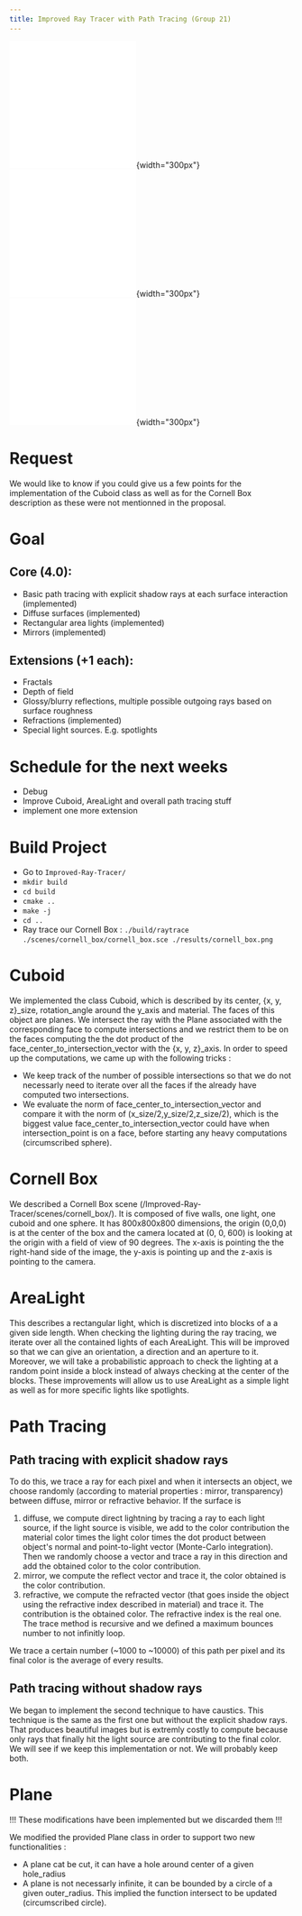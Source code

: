 ```yaml
---
title: Improved Ray Tracer with Path Tracing (Group 21)
---
```


![Fig. 1](../res/images/test.png){width="300px"}
![Fig. 2](../res/images/test.png){width="300px"}
![Fig. 3](../res/images/test.png){width="300px"}

# Request
We would like to know if you could give us a few points for the implementation of the Cuboid class as well as for the Cornell Box description as these were not mentionned in the proposal.

# Goal
## Core (4.0):
- Basic path tracing with explicit shadow rays at each surface interaction (implemented)
- Diffuse surfaces (implemented)
- Rectangular area lights (implemented)
- Mirrors (implemented)

## Extensions (+1 each):
- Fractals
- Depth of field
- Glossy/blurry reflections, multiple possible outgoing rays based on surface roughness
- Refractions (implemented)
- Special light sources. E.g. spotlights

# Schedule for the next weeks
- Debug
- Improve Cuboid, AreaLight and overall path tracing stuff
- implement one more extension

# Build Project
- Go to `Improved-Ray-Tracer/`
- `mkdir build`
- `cd build`
- `cmake ..`
- `make -j`
- `cd ..`
- Ray trace our Cornell Box : `./build/raytrace ./scenes/cornell_box/cornell_box.sce ./results/cornell_box.png`

# Cuboid
We implemented the class Cuboid, which is described by its center, {x, y, z}_size, rotation_angle around the y_axis and material. The faces of this object are planes. We intersect the ray with the Plane associated with the corresponding face to compute intersections and we restrict them to be on the faces computing the the dot product of the face_center_to_intersection_vector with the {x, y, z}_axis. In order to speed up the computations, we came up with the following tricks :

- We keep track of the number of possible intersections so that we do not necessarly need to iterate over all the faces if the already have computed two intersections.
- We evaluate the norm of face_center_to_intersection_vector and compare it with the norm of (x_size/2,y_size/2,z_size/2), which is the biggest value face_center_to_intersection_vector could have when intersection_point is on a face, before starting any heavy computations (circumscribed sphere).

# Cornell Box
We described a Cornell Box scene (/Improved-Ray-Tracer/scenes/cornell_box/). It is composed of five walls, one light, one cuboid and one sphere. It has 800x800x800 dimensions, the origin (0,0,0) is at the center of the box and the camera located at (0, 0, 600) is looking at the origin with a field of view of 90 degrees. The x-axis is pointing the the right-hand side of the image, the y-axis is pointing up and the z-axis is pointing to the camera.

# AreaLight
This describes a rectangular light, which is discretized into blocks of a a given side length. When checking the lighting during the ray tracing, we iterate over all the contained lights of each AreaLight. This will be improved so that we can give an orientation, a direction and an aperture to it. Moreover, we will take a probabilistic approach to check the lighting at a random point inside a block instead of always checking at the center of the blocks. These improvements will allow us to use AreaLight as a simple light as well as for more specific lights like spotlights.

# Path Tracing
## Path tracing with explicit shadow rays
To do this, we trace a ray for each pixel and when it intersects an object, we choose randomly (according to material properties : mirror, transparency) between diffuse, mirror or refractive behavior. If the surface is
1. diffuse, we compute direct lightning by tracing a ray to each light source, if the light source is visible, we add to the color contribution the material color times the light color times the dot product between object's normal and point-to-light vector (Monte-Carlo integration). Then we randomly choose a vector and trace a ray in this direction and add the obtained color to the color contribution.
2. mirror, we compute the reflect vector and trace it, the color obtained is the color contribution.
3. refractive, we compute the refracted vector (that goes inside the object using the refractive index described in material) and trace it. The contribution is the obtained color. The refractive index is the real one.
The trace method is recursive and we defined a maximum bounces number to not infinitly loop.

We trace a certain number (~1000 to ~10000) of this path per pixel and its final color is the average of every results.

## Path tracing without shadow rays
We began to implement the second technique to have caustics. This technique is the same as the first one but without the explicit shadow rays. That produces beautiful images but is extremly costly to compute because only rays that finally hit the light source are contributing to the final color. We will see if we keep this implementation or not. We will probably keep both.

# Plane
!!! These modifications have been implemented but we discarded them !!!

We modified the provided Plane class in order to support two new functionalities :

- A plane cat be cut, it can have a hole around center of a given hole_radius
- A plane is not necessarly infinite, it can be bounded by a circle of a given outer_radius. This implied the function intersect to be updated (circumscribed circle).
